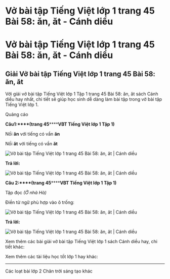 # Vở bài tập Tiếng Việt lớp 1 trang 45 Bài 58: ăn, ăt - Cánh diều

# Vở bài tập Tiếng Việt lớp 1 trang 45 Bài 58: ăn, ăt - Cánh diều

## Giải Vở bài tập Tiếng Việt lớp 1 trang 45 Bài 58: ăn, ăt

Với giải vở bài tập Tiếng Việt lớp 1 Tập 1 trang 45 Bài 58: ăn, ăt sách Cánh diều hay nhất, chi tiết sẽ giúp học sinh dễ dàng làm bài tập trong vở bài tập Tiếng Việt lớp 1.

Quảng cáo

**Câu****1****:****(trang 45********VBT Tiếng Việt lớp 1 Tập 1)**

Nối **ăn** với tiếng có vần **ăn**

Nối **ăt** với tiếng có vần **ăt**

![Vở bài tập Tiếng Việt lớp 1 trang 45 Bài 58: ăn, ăt | Cánh diều](https://www.vietjack.com/vbt-tieng-viet-1-cd/images/bai-58-an-at-1.png)

**Trả lời:**

![Vở bài tập Tiếng Việt lớp 1 trang 45 Bài 58: ăn, ăt | Cánh diều](https://www.vietjack.com/vbt-tieng-viet-1-cd/images/bai-58-an-at-2.png)

**Câu 2:****(trang 45********VBT Tiếng Việt lớp 1 Tập 1)**

Tập đọc _(Ở nhà Hà)_

Điền từ ngữ phù hợp vào ô trống:

![Vở bài tập Tiếng Việt lớp 1 trang 45 Bài 58: ăn, ăt | Cánh diều](https://www.vietjack.com/vbt-tieng-viet-1-cd/images/bai-58-an-at-3.png)

**Trả lời:**

![Vở bài tập Tiếng Việt lớp 1 trang 45 Bài 58: ăn, ăt | Cánh diều](https://www.vietjack.com/vbt-tieng-viet-1-cd/images/bai-58-an-at-5.png)

Xem thêm các bài giải vở bài tập Tiếng Việt lớp 1 sách Cánh diều hay, chi tiết khác:

Xem thêm các tài liệu học tốt lớp 1 hay khác:

* * *

Các loạt bài lớp 2 Chân trời sáng tạo khác
